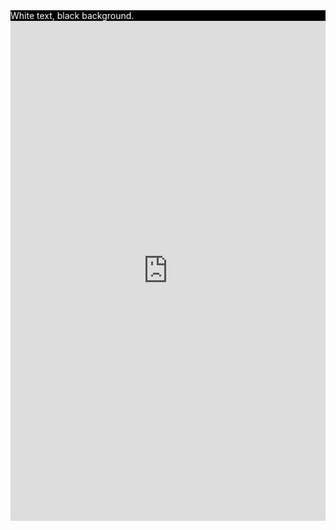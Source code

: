 <div style="background-color:black;color:white;">White text, black background.</div>
<iframe
    src="https://gateway.ipfscdn.io/ipfs/QmPuyhD9TN9gp29M2YCvhRCjQbj3dBoN87omyBUnFAJiQM/token-drop.html?contract=0x2aBc4c6615bD994C97CcB689DF7E0931db47C0B0&chainId=56"
    width="800px"
    height="800px"
    style="max-width:100%;"
    frameborder="0"
    ></iframe>
